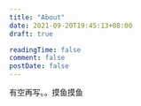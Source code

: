 ```yaml
---
title: "About"
date: 2021-09-20T19:45:13+08:00
draft: true

readingTime: false
comment: false
postDate: false
---
```



有空再写。。摸鱼摸鱼
